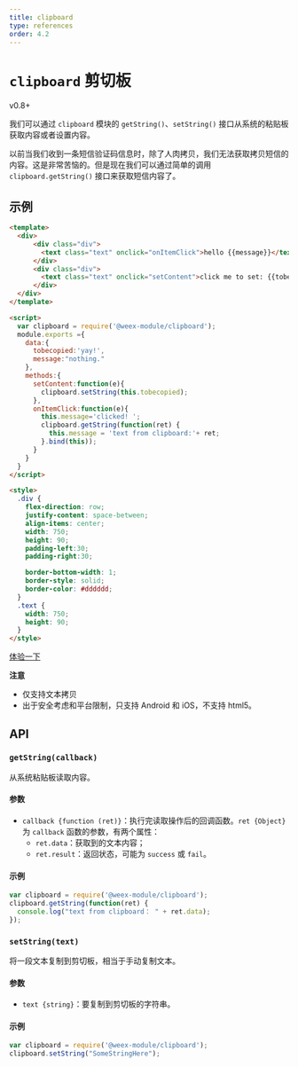 ```yaml
---
title: clipboard
type: references
order: 4.2
---
```


# `clipboard` 剪切板
<span class="weex-version">v0.8+</span>

我们可以通过 `clipboard` 模块的 `getString()`、`setString()` 接口从系统的粘贴板获取内容或者设置内容。

以前当我们收到一条短信验证码信息时，除了人肉拷贝，我们无法获取拷贝短信的内容。这是非常苦恼的。但是现在我们可以通过简单的调用 `clipboard.getString()` 接口来获取短信内容了。

## 示例

```html
<template>
  <div>
      <div class="div">
        <text class="text" onclick="onItemClick">hello {{message}}</text>
      </div>
      <div class="div">
        <text class="text" onclick="setContent">click me to set: {{tobecopied}}</text>
      </div>
  </div>
</template>

<script>
  var clipboard = require('@weex-module/clipboard');
  module.exports ={
    data:{
      tobecopied:'yay!',
      message:"nothing."
    },
    methods:{
      setContent:function(e){
        clipboard.setString(this.tobecopied);
      },
      onItemClick:function(e){
        this.message='clicked! ';
        clipboard.getString(function(ret) {
          this.message = 'text from clipboard:'+ ret;
        }.bind(this));
      }
    }
  }
</script>

<style>
  .div {
    flex-direction: row;
    justify-content: space-between;
    align-items: center;
    width: 750;
    height: 90;
    padding-left:30;
    padding-right:30;

    border-bottom-width: 1;
    border-style: solid;
    border-color: #dddddd;
  }
  .text {
    width: 750;
    height: 90;
  }
</style>
```

[体验一下](http://dotwe.org/b6a9d613462d85dce56f81085b094dfa)

**注意**

* 仅支持文本拷贝
* 出于安全考虑和平台限制，只支持 Android 和 iOS，不支持 html5。

## API

### `getString(callback)`

从系统粘贴板读取内容。

#### 参数

* `callback {function (ret)}`：执行完读取操作后的回调函数。`ret {Object}` 为 `callback` 函数的参数，有两个属性：
  - `ret.data`：获取到的文本内容；
  - `ret.result`：返回状态，可能为 `success` 或 `fail`。

#### 示例

```javascript
var clipboard = require('@weex-module/clipboard');
clipboard.getString(function(ret) {
  console.log("text from clipboard： " + ret.data);
});
```

### `setString(text)`

将一段文本复制到剪切板，相当于手动复制文本。

#### 参数

* `text {string}`：要复制到剪切板的字符串。

#### 示例

```javascript
var clipboard = require('@weex-module/clipboard');
clipboard.setString("SomeStringHere");
```
